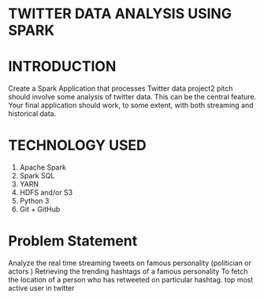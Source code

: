 # TWITTER DATA ANALYSIS USING SPARK

# INTRODUCTION

Create a Spark Application that processes Twitter data
project2 pitch should involve some analysis 
of twitter data. 
This can be the central feature. 
Your final application 
should work, to some extent,
with both streaming and historical data.

# TECHNOLOGY USED

1. Apache Spark
2. Spark SQL
3. YARN
4. HDFS and/or S3
5. Python 3
6. Git + GitHub

# Problem Statement

Analyze the real time streaming tweets on 
famous
personality
(politician or actors )
Retrieving the trending hashtags 
of a famous personality
To fetch the location of a 
person who has retweeted on 
particular hashtag.
top most active user in twitter